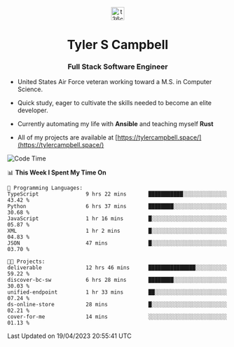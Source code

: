 <p align="center">
<a href="https://www.linkedin.com/in/t36campbell" target="blank"><img align="center" src="https://ik.imagekit.io/t36campbell/Portfolio/linkedin.png.original_m8bbGgPh6.png" alt="t36campbell" height="30" width="30" /></a>
</p>
<h1 align="center">Tyler S Campbell</h1>
<h3 align="center">Full Stack Software Engineer</h3>

* United States Air Force veteran working toward a M.S. in Computer Science.

* Quick study, eager to cultivate the skills needed to become an elite developer.

* Currently automating my life with **Ansible** and teaching myself **Rust**

* All of my projects are available at [https://tylercampbell.space/](https://tylercampbell.space/)

<!--START_SECTION:waka-->
![Code Time](http://img.shields.io/badge/Code%20Time-2%2C408%20hrs%203%20mins-blue)

📊 **This Week I Spent My Time On** 

```text
💬 Programming Languages: 
TypeScript               9 hrs 22 mins       ███████████░░░░░░░░░░░░░░   43.42 % 
Python                   6 hrs 37 mins       ████████░░░░░░░░░░░░░░░░░   30.68 % 
JavaScript               1 hr 16 mins        █░░░░░░░░░░░░░░░░░░░░░░░░   05.87 % 
XML                      1 hr 2 mins         █░░░░░░░░░░░░░░░░░░░░░░░░   04.83 % 
JSON                     47 mins             █░░░░░░░░░░░░░░░░░░░░░░░░   03.70 % 

🐱‍💻 Projects: 
deliverable              12 hrs 46 mins      ███████████████░░░░░░░░░░   59.22 % 
discover-bc-sw           6 hrs 28 mins       ████████░░░░░░░░░░░░░░░░░   30.03 % 
unified-endpoint         1 hr 33 mins        ██░░░░░░░░░░░░░░░░░░░░░░░   07.24 % 
ds-online-store          28 mins             █░░░░░░░░░░░░░░░░░░░░░░░░   02.21 % 
cover-for-me             14 mins             ░░░░░░░░░░░░░░░░░░░░░░░░░   01.13 % 
```


 Last Updated on 19/04/2023 20:55:41 UTC
<!--END_SECTION:waka-->
